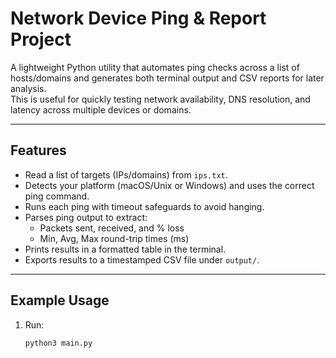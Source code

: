 # Network Device Ping & Report Project

A lightweight Python utility that automates ping checks across a list of hosts/domains and generates both terminal output and CSV reports for later analysis.  
This is useful for quickly testing network availability, DNS resolution, and latency across multiple devices or domains.

---

## Features
- Read a list of targets (IPs/domains) from `ips.txt`.
- Detects your platform (macOS/Unix or Windows) and uses the correct ping command.
- Runs each ping with timeout safeguards to avoid hanging.
- Parses ping output to extract:
  - Packets sent, received, and % loss
  - Min, Avg, Max round-trip times (ms)
- Prints results in a formatted table in the terminal.
- Exports results to a timestamped CSV file under `output/`.

---

## Example Usage
1. Run:
   ```bash
   python3 main.py
